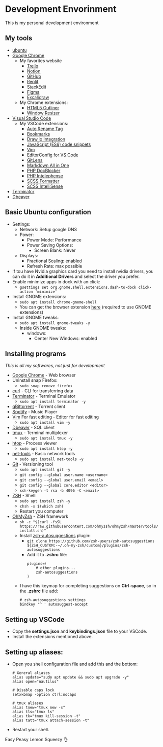 <h1>Development Envorinment</h1>

<p>This is my personal development environment</p>

## My tools
- [ubuntu](https://ubuntu.com/download)
- [Google Chrome](https://www.google.com/chrome/)
	- My favorites website 
		- [Trello](https://trello.com/pt-BR)
		- [Notion](https://www.notion.so/)
		- [GitHub](https://github.com/)
		- [Replit](https://replit.com/)
		- [StackEdit](https://stackedit.io/)
		- [Figma](https://www.figma.com/)
		- [Excalidraw](https://excalidraw.com/)
	- My Chrome extensions: 
		- [HTML5 Outliner](https://chrome.google.com/webstore/detail/html5-outliner/afoibpobokebhgfnknfndkgemglggomo)
		- [Window Resizer](https://chrome.google.com/webstore/detail/window-resizer/kkelicaakdanhinjdeammmilcgefonfh)
- [Visual Studio Code](https://code.visualstudio.com/)
	- My VSCode extensions: 
		- [Auto Rename Tag](https://marketplace.visualstudio.com/items?itemName=formulahendry.auto-rename-tag)
		- [Bookmarks](https://marketplace.visualstudio.com/items?itemName=alefragnani.Bookmarks)
		- [Draw.io Integration](https://marketplace.visualstudio.com/items?itemName=hediet.vscode-drawio)
		- [JavaScript (ES6) code snippets](https://marketplace.visualstudio.com/items?itemName=xabikos.JavaScriptSnippets)
		- [Vim](https://marketplace.visualstudio.com/items?itemName=vscodevim.vim)
		- [EditorConfig for VS Code](https://marketplace.visualstudio.com/items?itemName=EditorConfig.EditorConfig)
		- [GitLens](https://marketplace.visualstudio.com/items?itemName=eamodio.gitlens)
		- [Markdown All in One](https://marketplace.visualstudio.com/items?itemName=yzhang.markdown-all-in-one)
		- [PHP DocBlocker](https://marketplace.visualstudio.com/items?itemName=neilbrayfield.php-docblocker)
		- [PHP Intelephense](https://marketplace.visualstudio.com/items?itemName=bmewburn.vscode-intelephense-client)
		- [SCSS Formatter](https://marketplace.visualstudio.com/items?itemName=sibiraj-s.vscode-scss-formatter)
		- [SCSS IntelliSense](https://marketplace.visualstudio.com/items?itemName=mrmlnc.vscode-scss)
- [Terminator](https://github.com/gnome-terminator/terminator)
- [Dbeaver](https://dbeaver.io/download/)

## Basic Ubuntu configuration
- Settings:
    - Network: Setup google DNS
    - Power: 
        - Power Mode: Performance
        - Power Saving Options: 
            - Screen Blank: Never
    - Displays:
        - Fractional Scaling: enabled
        - Refresh Rate: max possible
- If tou have Nvidia graphics card you need to install nvidia drivers, you can do it in **Additional Drivers** and select the driver you prefer.
- Enable minimize apps in dock with an click:
    - `gsettings set org.gnome.shell.extensions.dash-to-dock click-action 'minimize'`
- Install GNOME extensions:
    - `sudo apt install chrome-gnome-shell`
    - You can get the browser extension [here](https://extensions.gnome.org/) (required to use GNOME extensions)
- Install GNOME tweaks:
    - `sudo apt install gnome-tweaks -y`
    - Inside GNOME tweaks:
        - windows:
            - Center New Windows: enabled

## Installing programs
<em>This is all my softwares, not just for development</em>
- [Google Chrome](https://www.google.com/chrome/) - Web browser
- Uninstall snap Firefox:
    - `sudo snap remove firefox`
- [curl](https://curl.se/) - CLI for transferring data
- [Terminator](https://github.com/gnome-terminator/terminator) - Terminal Emulator
    - `sudo apt install terminator -y`
- [qBittorrent](https://www.qbittorrent.org/download) - Torrent client
- [Spotify](https://www.spotify.com/br-pt/download/linux/) - Music Player
- [Vim](https://www.vim.org/) For fast editing - Editor for fast editing
    - `sudo apt install vim -y`
- [Dbeaver](https://dbeaver.io/download/) - SQL client
- [tmux](https://github.com/tmux/tmux/wiki) - Terminal multiplexer
    - `sudo apt install tmux -y`
- [htop](https://github.com/htop-dev/htop) - Process viewer
    - `sudo apt install htop -y`
- [net-tools](https://github.com/ecki/net-tools) - Basic network tools
    - `sudo apt install net-tools -y`
- [Git](https://git-scm.com/) - Versioning tool
    - `sudo apt install git -y`
    - `git config --global user.name <username>`
    - `git config --global user.email <email>`
    - `git config --global core.editor <editor>`
    - `ssh-keygen -t rsa -b 4096 -C <email>`
- [ZSH](https://www.zsh.org/) - Shell
    - `sudo apt install zsh -y`
    - `chsh -s $(which zsh)`
    - Restart you computer
- [OhMyZsh](https://ohmyz.sh/) - ZSH framework
    - `sh -c "$(curl -fsSL https://raw.githubusercontent.com/ohmyzsh/ohmyzsh/master/tools/install.sh)"`
    - Install [zsh-autosuggestions](https://github.com/zsh-users/zsh-autosuggestions) plugin:
        - `git clone https://github.com/zsh-users/zsh-autosuggestions ${ZSH_CUSTOM:-~/.oh-my-zsh/custom}/plugins/zsh-autosuggestions`
        - Add it to **.zshrc** file:
            ```
            plugins=( 
                # other plugins...
                zsh-autosuggestions
            )
            ```
    - I have this keymap for completing suggestions on **Ctrl-space**, so in the **.zshrc** file add:
        ```
        # zsh-autosuggestions settings
        bindkey '^ ' autosuggest-accept
        ```

## Setting up VSCode
- Copy the **settings.json** and **keybindings.json** file to your VSCode.
- Install the extensions mentioned above.

##  Setting up aliases:
- Open you shell configuration file and add this and the bottom:
    ```
    # General aliases
    alias update="sudo apt update && sudo apt upgrade -y"
    alias open="nautilus"

    # Disable caps lock
    setxkbmap -option ctrl:nocaps

    # tmux aliases
    alias tnew="tmux new -s"
    alias tls="tmux ls"
    alias tk="tmux kill-session -t"
    alias tatt="tmux attach-session -t"
    ```
- Restart your shell.

Easy Peasy Lemon Squeezy 👌
